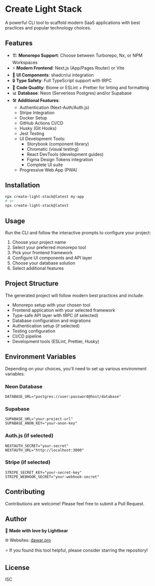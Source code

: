 # Create Light Stack

A powerful CLI tool to scaffold modern SaaS applications with best practices and popular technology choices.

## Features

- 🏗️ **Monorepo Support**: Choose between Turborepo, Nx, or NPM Workspaces
- ⚡ **Modern Frontend**: Next.js (App/Pages Router) or Vite
- 🎨 **UI Components**: shadcn/ui integration
- 🔒 **Type Safety**: Full TypeScript support with tRPC
- 🧹 **Code Quality**: Biome or ESLint + Prettier for linting and formatting
- 📊 **Database**: Neon (Serverless Postgres) and/or Supabase
- 🛠️ **Additional Features**:
  - Authentication (Next-Auth/Auth.js)
  - Stripe Integration
  - Docker Setup
  - GitHub Actions CI/CD
  - Husky (Git Hooks)
  - Jest Testing
  - UI Development Tools:
    - Storybook (component library)
    - Chromatic (visual testing)
    - React DevTools (development guides)
    - Figma Design Tokens integration
    - Complete UI suite
  - Progressive Web App (PWA)

## Installation

```bash
npx create-light-stack@latest my-app
# or
npx create-light-stack@latest
```

## Usage

Run the CLI and follow the interactive prompts to configure your project:

1. Choose your project name
2. Select your preferred monorepo tool
3. Pick your frontend framework
4. Configure UI components and API layer
5. Choose your database solution
6. Select additional features

## Project Structure

The generated project will follow modern best practices and include:

- Monorepo setup with your chosen tool
- Frontend application with your selected framework
- Type-safe API layer with tRPC (if selected)
- Database configuration and migrations
- Authentication setup (if selected)
- Testing configuration
- CI/CD pipeline
- Development tools (ESLint, Prettier, Husky)

## Environment Variables

Depending on your choices, you'll need to set up various environment variables:

### Neon Database
```env
DATABASE_URL="postgres://user:password@host/database"
```

### Supabase
```env
SUPABASE_URL="your-project-url"
SUPABASE_ANON_KEY="your-anon-key"
```

### Auth.js (if selected)
```env
NEXTAUTH_SECRET="your-secret"
NEXTAUTH_URL="http://localhost:3000"
```

### Stripe (if selected)
```env
STRIPE_SECRET_KEY="your-secret-key"
STRIPE_WEBHOOK_SECRET="your-webhook-secret"
```

## Contributing

Contributions are welcome! Please feel free to submit a Pull Request.

## Author

💜 **Made with love by Lightbear**

🌐 Websites: [dawar.pro](https://dawar.pro)

⭐ If you found this tool helpful, please consider starring the repository!

## License

ISC 